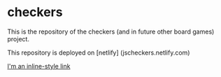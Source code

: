 # checkers
This is the repository of the checkers (and in future other board games) project.

This repository is deployed on [netlify] (jscheckers.netlify.com)

[I'm an inline-style link](https://www.google.com)
